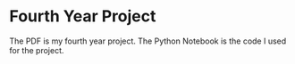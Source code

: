 # Fourth Year Project
The PDF is my fourth year project. The Python Notebook is the code I used for the project.
